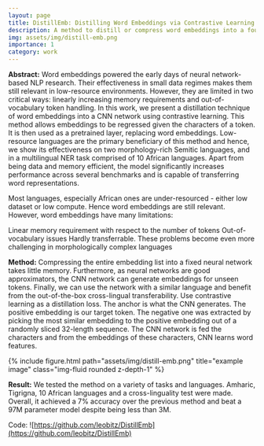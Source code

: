 ```yaml
---
layout: page
title: DistillEmb: Distilling Word Embeddings via Contrastive Learning
description: A method to distill or compress word embeddings into a four-layer CNN.
img: assets/img/distill-emb.png
importance: 1
category: work
---
```


**Abstract:** Word embeddings powered the early days of neural network-based NLP research. Their effectiveness in small data regimes makes them still relevant in low-resource environments. However, they are limited in two critical ways: linearly increasing memory requirements and out-of-vocabulary token handling. In this work, we present a distillation technique of word embeddings into a CNN network using contrastive learning. This method allows embeddings to be regressed given the characters of a token. It is then used as a pretrained layer, replacing word embeddings. Low-resource languages are the primary beneficiary of this method and hence, we show its effectiveness on two morphology-rich Semitic languages, and in a multilingual NER task comprised of 10 African languages. Apart from being data and memory efficient, the model significantly increases performance across several benchmarks and is capable of transferring word representations.

Most languages, especially African ones are under-resourced - either low dataset or low compute. Hence word embeddings are still relevant. However, word embeddings have many limitations:

Linear memory requirement with respect to the number of tokens
Out-of-vocabulary issues
Hardly transferrable.
These problems become even more challenging in morphologically complex languages

**Method:** Compressing the entire embedding list into a fixed neural network takes little memory. Furthermore, as neural networks are good approximators, the CNN network can generate embeddings for unseen tokens. Finally, we can use the network with a similar language and benefit from the out-of-the-box cross-lingual transferability. Use contrastive learning as a distillation loss. The anchor is what the CNN generates. The positive embedding is our target token. The negative one was extracted by picking the most similar embedding to the positive embedding out of a randomly sliced 32-length sequence. The CNN network is fed the characters and from the embeddings of these characters, CNN learns word features.

<div class="row">
    <div class="col-sm mt-3 mt-md-0">
        {% include figure.html path="assets/img/distill-emb.png" title="example image" class="img-fluid rounded z-depth-1" %}
    </div>
</div>

**Result:** We tested the method on a variety of tasks and languages. Amharic, Tigrigna, 10 African languages and a cross-linguality test were made. Overall, it achieved a 7% accuracy over the previous method and beat a 97M parameter model despite being less than 3M. 

Code: ![https://github.com/leobitz/DistillEmb](https://github.com/leobitz/DistillEmb)